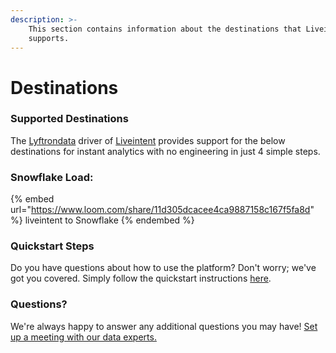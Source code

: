 ```yaml
---
description: >-
    This section contains information about the destinations that Liveintent
    supports.
---
```


# Destinations

### Supported Destinations

The [Lyftrondata](https://www.lyftrondata.com/) driver of [Liveintent](https://www.lyftrondata.com/integration/liveintent/) provides support for the below destinations for instant analytics with no engineering in just 4 simple steps.

### Snowflake Load:

{% embed url="https://www.loom.com/share/11d305dcacee4ca9887158c167f5fa8d" %}
liveintent to Snowflake
{% endembed %}

### Quickstart Steps

Do you have questions about how to use the platform? Don't worry; we've got you covered. Simply follow the quickstart instructions [here](../../../quickstart-steps.md).

### Questions? <a href="#questions" id="questions"></a>

We're always happy to answer any additional questions you may have! [Set up a meeting with our data experts.](https://www.lyftrondata.com/book-a-meeting/)
